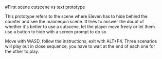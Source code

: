 #First scene cutscene vs text prototype

This prototype refers to the scene where Eleven has to hide behind the counter and see the mannequin scene.
It tries to answer the doubt of whether it's better to use a cutscene, let the player move freely or let them
use a button to hide with a screen prompt to do so.

Move with WASD, follow the instructions, exit with ALT+F4. Three scenarios will play out in close sequence,
you have to wait at the end of each one for the other to play.